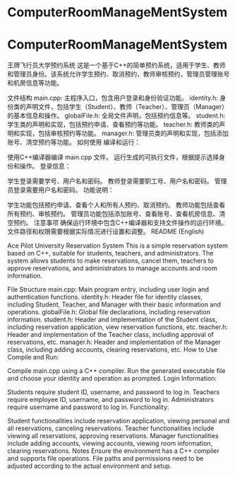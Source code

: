 # ComputerRoomManageMentSystem
# ComputerRoomManageMentSystem
王牌飞行员大学预约系统
这是一个基于C++的简单预约系统，适用于学生、教师和管理员身份。该系统允许学生预约、取消预约，教师审核预约，管理员管理账号和机房信息等功能。

文件结构
main.cpp: 主程序入口，包含用户登录和身份验证功能。
identity.h: 身份类的声明文件，包括学生（Student）、教师（Teacher）、管理员（Manager）的基本信息和操作。
globalFile.h: 全局文件声明，包括预约信息等。
student.h: 学生类的声明和实现，包括预约申请、查看预约等功能。
teacher.h: 教师类的声明和实现，包括审核预约等功能。
manager.h: 管理员类的声明和实现，包括添加账号、清空预约等功能。
如何使用
编译和运行：

使用C++编译器编译 main.cpp 文件。
运行生成的可执行文件，根据提示选择身份和操作。
登录信息：

学生登录需要学号、用户名和密码。
教师登录需要职工号、用户名和密码。
管理员登录需要用户名和密码。
功能说明：

学生功能包括预约申请、查看个人和所有人预约、取消预约。
教师功能包括查看所有预约、审核预约。
管理员功能包括添加账号、查看账号、查看机房信息、清空预约。
注意事项
确保运行环境中包含C++编译器和支持文件操作的运行环境。
文件路径和权限需要根据实际情况进行设置和调整。
README (English)

Ace Pilot University Reservation System
This is a simple reservation system based on C++, suitable for students, teachers, and administrators. The system allows students to make reservations, cancel them, teachers to approve reservations, and administrators to manage accounts and room information.

File Structure
main.cpp: Main program entry, including user login and authentication functions.
identity.h: Header file for identity classes, including Student, Teacher, and Manager with their basic information and operations.
globalFile.h: Global file declarations, including reservation information.
student.h: Header and implementation of the Student class, including reservation application, view reservation functions, etc.
teacher.h: Header and implementation of the Teacher class, including approval of reservations, etc.
manager.h: Header and implementation of the Manager class, including adding accounts, clearing reservations, etc.
How to Use
Compile and Run:

Compile main.cpp using a C++ compiler.
Run the generated executable file and choose your identity and operation as prompted.
Login Information:

Students require student ID, username, and password to log in.
Teachers require employee ID, username, and password to log in.
Administrators require username and password to log in.
Functionality:

Student functionalities include reservation application, viewing personal and all reservations, canceling reservations.
Teacher functionalities include viewing all reservations, approving reservations.
Manager functionalities include adding accounts, viewing accounts, viewing room information, clearing reservations.
Notes
Ensure the environment has a C++ compiler and supports file operations.
File paths and permissions need to be adjusted according to the actual environment and setup.